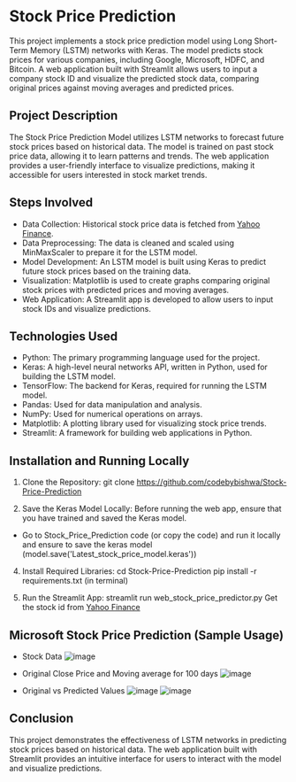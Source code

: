 # Stock Price Prediction

This project implements a stock price prediction model using Long Short-Term Memory (LSTM) networks with Keras. The model predicts stock prices for various companies, including Google, Microsoft, HDFC, and Bitcoin. A web application built with Streamlit allows users to input a company stock ID and visualize the predicted stock data, comparing original prices against moving averages and predicted prices.

## Project Description
The Stock Price Prediction Model utilizes LSTM networks to forecast future stock prices based on historical data. The model is trained on past stock price data, allowing it to learn patterns and trends. The web application provides a user-friendly interface to visualize predictions, making it accessible for users interested in stock market trends.

## Steps Involved
- Data Collection: Historical stock price data is fetched from [Yahoo Finance](https://finance.yahoo.com/).
- Data Preprocessing: The data is cleaned and scaled using MinMaxScaler to prepare it for the LSTM model.
- Model Development: An LSTM model is built using Keras to predict future stock prices based on the training data.
- Visualization: Matplotlib is used to create graphs comparing original stock prices with predicted prices and moving averages.
- Web Application: A Streamlit app is developed to allow users to input stock IDs and visualize predictions.

## Technologies Used
- Python: The primary programming language used for the project.
- Keras: A high-level neural networks API, written in Python, used for building the LSTM model.
- TensorFlow: The backend for Keras, required for running the LSTM model.
- Pandas: Used for data manipulation and analysis.
- NumPy: Used for numerical operations on arrays.
- Matplotlib: A plotting library used for visualizing stock price trends.
- Streamlit: A framework for building web applications in Python.

## Installation and Running Locally
1. Clone the Repository:
   git clone https://github.com/codebybishwa/Stock-Price-Prediction

2. Save the Keras Model Locally: Before running the web app, ensure that you have trained and saved the Keras model.
  - Go to Stock_Price_Prediction code (or copy the code) and run it locally and ensure to save the keras model (model.save('Latest_stock_price_model.keras'))

4. Install Required Libraries:
   cd Stock-Price-Prediction
   pip install -r requirements.txt  (in terminal)

6. Run the Streamlit App:
   streamlit run web_stock_price_predictor.py
   Get the stock id from [Yahoo Finance](https://finance.yahoo.com/)

## Microsoft Stock Price Prediction (Sample Usage)
- Stock Data
  ![image](https://github.com/user-attachments/assets/d33756b1-3c31-47d8-b251-cc3df9ef93fc)

- Original Close Price and Moving average for 100 days
  ![image](https://github.com/user-attachments/assets/fbf6cdd2-9379-4a6f-9ed8-60027053b8fa)

- Original vs Predicted Values
  ![image](https://github.com/user-attachments/assets/48ebae61-4f8a-417f-9d6f-d746792272d4)
  ![image](https://github.com/user-attachments/assets/40502e72-1037-4c2c-bf0c-4f76bdcd93d9)






## Conclusion
This project demonstrates the effectiveness of LSTM networks in predicting stock prices based on historical data. The web application built with Streamlit provides an intuitive interface for users to interact with the model and visualize predictions.

